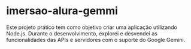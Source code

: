 # imersao-alura-gemmi
 Este projeto prático tem como objetivo criar uma aplicação utilizando Node.js. Durante o desenvolvimento, explorei e desvendei as funcionalidades das APIs e servidores com o suporte do Google Gemini.
